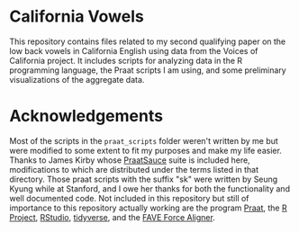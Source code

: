 # California Vowels
This repository contains files related to my second qualifying paper on the low back vowels in California English using data
from the Voices of California project. It includes scripts for analyzing data in the R programming language, the Praat 
scripts I am using, and some preliminary visualizations of the aggregate data.

# Acknowledgements
Most of the scripts in the ```praat_scripts``` folder weren't written by me but were modified to some extent to fit my 
purposes and make my life easier. Thanks to James Kirby whose [PraatSauce](https://github.com/kirbyj/praatsauce) suite is 
included here, modifications to which are distributed under the terms listed in that directory. Those praat scripts with the 
suffix "sk" were written by Seung Kyung while at Stanford, and I owe her thanks for both the functionality and well 
documented code. Not included in this repository but still of importance to this repository actually working are the 
program [Praat](https://github.com/praat/praat), the [R Project](https://www.r-project.org/), 
[RStudio](https://github.com/rstudio/rstudio), [tidyverse](https://github.com/tidyverse/tidyverse), and the 
[FAVE Force Aligner](https://github.com/JoFrhwld/FAVE).
